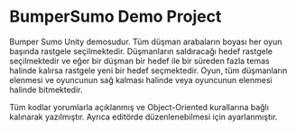 # BumperSumo Demo Project

Bumper Sumo Unity demosudur. Tüm düşman arabaların boyası her oyun başında rastgele seçilmektedir.
Düşmanların saldıracağı hedef rastgele seçilmektedir ve eğer bir düşman bir hedef ile bir süreden fazla temas halinde kalırsa rastgele yeni bir hedef seçmektedir.
Oyun, tüm düşmanların elenmesi ve oyuncunun sağ kalması halinde veya oyuncunun elenmesi halinde bitmektedir.

Tüm kodlar yorumlarla açıklanmış ve Object-Oriented kurallarına bağlı kalınarak yazılmıştır. Ayrıca editörde düzenlenebilmesi için ayarlanmıştır.
